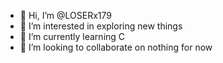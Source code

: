 - 👋 Hi, I’m @LOSERx179
- 👀 I’m interested in exploring new things
- 🌱 I’m currently learning C
- 💞️ I’m looking to collaborate on nothing for now


<!---
LOSERx179/LOSERx179 is a ✨ special ✨ repository because its `README.md` (this file) appears on your GitHub profile.
You can click the Preview link to take a look at your changes.
--->
